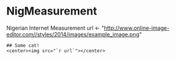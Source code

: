 # NigMeasurement
Nigerian Internet Measurement
url <- "http://www.online-image-editor.com//styles/2014/images/example_image.png"
```
## Some cat!
<center><img src="`r url`"></center>
